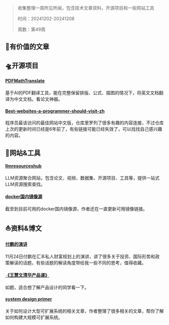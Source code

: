 >收集整理一周所见所闻，包含技术文章资料，开源项目和一些网站工具
>
>时间：20241202-20241208
>
>周数：第49周

## 📜有价值的文章

## 🛸开源项目

#### [PDFMathTranslate](https://github.com/Byaidu/PDFMathTranslate)

基于AI的PDF翻译工具，能在完整保留排版、公式、插图的情况下，将英文文档翻译为中文文档，看论文神器。

#### [Best-websites-a-programmer-should-visit-zh](https://github.com/tuteng/Best-websites-a-programmer-should-visit-zh)

程序员最该访问的最佳网站中文版，仓库里罗列了很多有趣的内容连接，不过仓库上次的更新时间已经是6年前了，有些链接可能已经失效了，可以找找自己感兴趣的内容。

## 🚀网站&工具

#### [llmresourceshub](https://llmresourceshub.vercel.app/)

LLM资源聚合网站，包含论文、视频、数据集、开源项目、工具等，提供一站式LLM资源搜索查找。

#### [docker国内镜像源](https://www.wxy97.com/archives/b5b225b6-7741-4560-be2f-2e6a4f671d9b)
截至到目前可用的docker国内镜像源，作者还在一直更新可用镜像链接。

## ⛵资料&博文

#### [付鹏的演讲](https://helelaoge.notion.site/HSBC-14d0b79c0d4080b7bc09e4b4b0f21226)

11月24日付鹏在汇丰私人财富规划上的演讲，讲了很多关于投资、国际形势和政策解读的话题，有些话题的解读角度带给我一些不同的思考，值得收藏。

#### [《王慧文清华产品课》](https://nanqiang.feishu.cn/wiki/wikcncDyFTq1agB5UaEZnUGZD4g)

如题，适合想了解产品设计的同学看一下。

#### [system design primer](https://github.com/donnemartin/system-design-primer)

关于如何设计大型可扩展系统的相关文章，作者整理了很多相关的文章，帮你了解如何构建大规模可扩展系统。